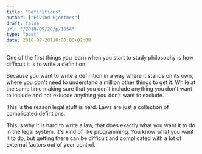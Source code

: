 ```yaml
---
title: "Definitions"
author: ["Eivind Hjertnes"]
draft: false
url: "/2018/09/20/p/1654"
type: "post"
date: 2018-09-20T10:00:00+02:00
---
```


One of the first things you learn when you start to study philosophy is
how difficult it is to write a definition.

Because you want to write a definition in a way where it stands on its
own, where you don't need to understand a million other things to get
it. While at the same time making sure that you don't include anything
you don't want to include and not exlucde anything you don't want to
exclude.

This is the reason legal stuff is hard. Laws are just a collection of
complicated defintions.

This is why it is hard to write a law, that does exactly what you want
it to do in the legal system. It's kind of like programming. You know
what you want it to do, but getting there can be difficult and
complicated with a lot of external factors out of your control.
